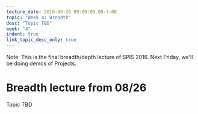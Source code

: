 ```yaml
---
lecture_date: 2016-08-26 09:00:00.00-7:00
topic: "Week 4: Breadth"
desc: "Topic TBD"
week: "4"
indent: true
link_topic_desc_only: true
---
```


Note: This is the final breadth/depth lecture of SPIS 2016. Next
Friday, we'll be doing demos of Projects.

# Breadth lecture from 08/26

Topic TBD

